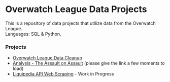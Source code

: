 # Overwatch League Data Projects
This is a repository of data projects that utilize data from the Overwatch League. <br>
Languages: SQL & Python.

### Projects
- [Overwatch League Data Cleanup](https://github.com/maxtoll/Overwatch-League-Data/tree/main/Data%20Cleanup)
- [Analysis - The Assault on Assault](https://nbviewer.org/github/mtollefsen/overwatch-league-data-projects/blob/main/Notebooks/The%20Assault%20on%20Assault.ipynb) (please give the link a few moments to load)
- [Liquipedia API Web Scraping](https://github.com/mtollefsen/overwatch-league-data-projects/tree/main/Liquipedia%20API%20Web%20Scrape) - Work in Progress

